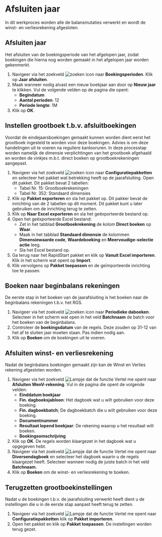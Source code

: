 # Afsluiten jaar

In dit werkproces worden alle de balansmutaties verwerkt en wordt de winst- en verliesrekening afgesloten.

## Afsluiten jaar

Het afsluiten van de boekingsperiode van het afgelopen jaar, zodat boekingen die hierna nog worden gemaakt in het afgelopen jaar worden gekenmerkt.

1. Navigeer via het zoekveld ![zoeken icon](/assets/images/zoeken.png "zoeken icon") naar **Boekingsperioden**. Klik op **Jaar afsluiten**. 
2. Maak wanneer nodig alvast een nieuw boekjaar aan door op **Nieuw jaar** te klikken. Vul de volgende velden op de pagina die opent:
	-	**Begindatum**
	-	**Aantal perioden**: 12
	-	**Periode lengte**: 1M
3. Klik op **OK**. 

## Instellen grootboek t.b.v. afsluitboekingen

Voordat de eindejaarsboekingen gemaakt kunnen worden dient eerst het grootboek ingesteld te worden voor deze boekingen. Advies is om deze handelingen uit te voeren na reguliere kantooruren. In deze processtap worden namelijk de dimensie verplichtingen van het grootboek afgehaald en worden de vinkjes m.b.t. direct boeken op grootboekrekeningen aangepast. 

1. Navigeer via het zoekveld ![zoeken icon](/assets/images/zoeken.png "zoeken icon") naar **Configuratiepakketten** en selecteer het pakket wat betrekking heeft op de jaarafsluiting. Open dit pakket. Dit pakket bevat 2 tabellen:
	-	Tabel Nr. 15: Grootboekrekeningen
	-	Tabel Nr. 352: Standaard dimensies
2. Klik op **Pakket exporteren** en sla het pakket op. Dit pakker bevat de inrichting van de 2 tabellen op dit moment. Dit pakket kunt u later gebruiken om  de inrichting terug te zetten. 
3. Klik op **Naar Excel exporteren** en sla het geëxporteerde bestand op. 
4. Open het geëxporteerde Excel bestand:
	- Zet in het tabblad **Grootboekrekening** de kolom **Direct boeken** op **Waar**. 
	- Maak in het tabblad **Standaard dimensie** de kolommen **Dimensiewaarde code**, **Waardeboeking** en **Meervoudige-selectie actie** leeg. 
	- Sla het Excel bestand op. 
5. Ga terug naar het RapidStart pakket en klik op **Vanuit Excel importeren**. Klik in het scherm wat opent op **Import**. 
6. Klik vervolgens op **Pakket toepassen** en de geïmporteerde inrichting toe te passen.

## Boeken naar beginbalans rekeningen

De eerste stap in het boeken van de jaarafsluiting is het boeken naar de beginbalans rekeningen t.b.v. het RGS. 

1. Navigeer via het zoekveld ![zoeken icon](/assets/images/zoeken.png "zoeken icon") naar **Periodieke daboeken**. Selecteer in het scherm wat open in het veld **Batchnaam** de batch voor het boeken van de beginbalans. 
2. Controleer de **boekingsdatum** van de regels. Deze zouden op 31-12 van het af te sluiten jaar moeten staan. Pas indien nodig aan. 
3. Klik op **Boeken** om de boekingen uit te voeren. 

## Afsluiten winst- en verliesrekening 

Nadat de beginbalans boekingen gemaakt zijn kan de Winst en Verlies rekening afgesloten worden. 

1. Navigeer via het zoekveld ![Lampje dat de functie Vertel me opent](https://docs.microsoft.com/nl-NL/dynamics365/business-central/media/ui-search/search_small.png "Vertel me wat u wilt doen") naar **Afsluiten WenV-rekening**. Vul in de pagina die opent de volgende velden:
	- **Einddatum boekjaar**
	- **Fin. dagboeksjabloon**: Het dagboek wat u wilt gebruiken voor deze boeking. 
	- **Fin. dagboekbatch**; De dagboekbatch die u wilt gebruiken voor deze boeking. 
	- **Documentnummer**
	- **Resultaat lopend boekjaar**: De rekening waarop u het resultaat wilt boeken. 
	- **Boekingsomschrijving**
2. Klik op **OK**. De regels worden klaargezet in het dagboek wat u opgegeven hebt. 
3. Navigeer via het zoekveld ![Lampje dat de functie Vertel me opent](https://docs.microsoft.com/nl-NL/dynamics365/business-central/media/ui-search/search_small.png "Vertel me wat u wilt doen") naar **Diversendagboek** en selecteer het dagboek waarin u de regels klaargezet heeft. Selecteer wanneer nodig de juiste batch in het veld **Batchnaam**. 
4. Klik op **Boeken** om de winst- en verliesrekening te boeken. 

## Terugzetten grootboekinstellingen

Nadat u de boekingen t.b.v. de jaarafsluiting verwerkt heeft dient u de instellingen die u in de eerste stap aanpast heeft terug te zetten. 

1. Navigeer via het zoekveld ![Lampje dat de functie Vertel me opent](https://docs.microsoft.com/nl-NL/dynamics365/business-central/media/ui-search/search_small.png "Vertel me wat u wilt doen") naar **Configuratiepakketten** klik op  **Pakket importeren**. 
2. Open het pakket en klik op **Pakket toepassen**. De instellingen worden terug gezet. 
<!--stackedit_data:
eyJoaXN0b3J5IjpbMTIxNzM5MDMzMiw1MjEwNzA1NjFdfQ==
-->